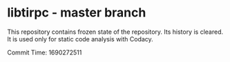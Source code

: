# libtirpc - master branch

This repository contains frozen state of the repository.
Its history is cleared. It is used only for static code
analysis with Codacy.

Commit Time: 1690272511